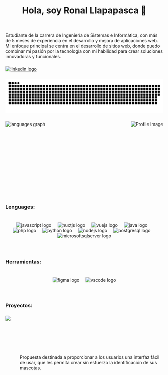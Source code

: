 <h1 align="center">Hola, soy Ronal Llapapasca 👋</h1>

###

<br clear="both">

<p align="left">Estudiante de la carrera de Ingeniería de Sistemas e Informática, con más de 5 meses de experiencia en el desarrollo y mejora de aplicaciones web. Mi enfoque principal se centra en el desarrollo de sitios web, donde puedo combinar mi pasión por la tecnología con mi habilidad para crear soluciones innovadoras y funcionales.</p>

###

<div align="left">
  <a href="https://www.linkedin.com/in/ronal-llapapasca/" target="_blank">
    <img src="https://img.shields.io/static/v1?message=LinkedIn&logo=linkedin&label=&color=0077B5&logoColor=white&labelColor=&style=for-the-badge" height="40" alt="linkedin logo"  />
  </a>
</div>

###

<img src="https://raw.githubusercontent.com/Jamesllm/Jamesllm/output/snake.svg" alt="Snake animation" />

###

<div style="display: flex; justify-content: space-between; align-items: center;">

  <img src="https://github-readme-stats.vercel.app/api/top-langs?username=Jamesllm&locale=es&hide_title=false&layout=compact&card_width=320&langs_count=8&theme=dark&hide_border=true&order=2" height="200" alt="languages graph" />

  <img height="200" src="https://lh3.googleusercontent.com/a/ACg8ocLYnnWJW-d71S2muhW_1Cs3jS2kQ-haCs5ktB8EyHYO6jaYe3f2=s288-c-no" alt="Profile Image" />

</div>

###

<br clear="both">

<h3 align="left">Lenguages:</h3>

###

<br clear="both">

<div align="center">
  <img src="https://cdn.jsdelivr.net/gh/devicons/devicon/icons/javascript/javascript-original.svg" height="40" alt="javascript logo"  />
  <img width="12" />
  <img src="https://cdn.jsdelivr.net/gh/devicons/devicon/icons/nuxtjs/nuxtjs-original.svg" height="40" alt="nuxtjs logo"  />
  <img width="12" />
  <img src="https://cdn.jsdelivr.net/gh/devicons/devicon/icons/vuejs/vuejs-original.svg" height="40" alt="vuejs logo"  />
  <img width="12" />
  <img src="https://cdn.jsdelivr.net/gh/devicons/devicon/icons/java/java-original.svg" height="40" alt="java logo"  />
  <img width="12" />
  <img src="https://cdn.jsdelivr.net/gh/devicons/devicon/icons/php/php-original.svg" height="40" alt="php logo"  />
  <img width="12" />
  <img src="https://cdn.jsdelivr.net/gh/devicons/devicon/icons/python/python-original.svg" height="40" alt="python logo"  />
  <img width="12" />
  <img src="https://cdn.jsdelivr.net/gh/devicons/devicon/icons/nodejs/nodejs-original.svg" height="40" alt="nodejs logo"  />
  <img width="12" />
  <img src="https://cdn.jsdelivr.net/gh/devicons/devicon/icons/postgresql/postgresql-original.svg" height="40" alt="postgresql logo"  />
  <img width="12" />
  <img src="https://cdn.jsdelivr.net/gh/devicons/devicon/icons/microsoftsqlserver/microsoftsqlserver-plain.svg" height="40" alt="microsoftsqlserver logo"  />
</div>

###

<br clear="both">

<h3 align="left">Herramientas:</h3>

###

<br clear="both">

<div align="center">
  <img src="https://cdn.jsdelivr.net/gh/devicons/devicon/icons/figma/figma-original.svg" height="40" alt="figma logo"  />
  <img width="12" />
  <img src="https://cdn.jsdelivr.net/gh/devicons/devicon/icons/vscode/vscode-original.svg" height="40" alt="vscode logo"  />
</div>

###

<br clear="both">

<h3 align="left">Proyectos:</h3>

###

<div style="display: flex; justify-content: space-between; align-items: center; gap:30px">
<img  height="300" src="https://camo.githubusercontent.com/746eee3166fef1f6e544b69642cd9267d5539cf22c026d514964594e4612d044/68747470733a2f2f692e706f7374696d672e63632f375a467378334a482f36353473686f74732d736f2e6a7067"  />
<p >Propuesta destinada a proporcionar a los usuarios una interfaz fácil de usar, que les permita crear sin esfuerzo la identificación de sus mascotas.</p>

</div>

###
